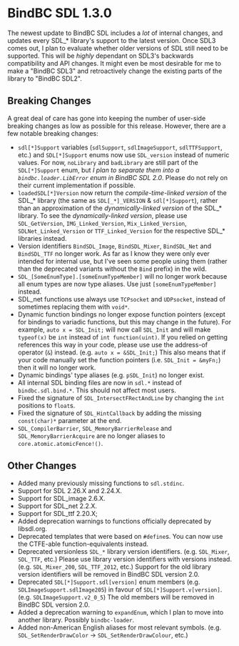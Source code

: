 # BindBC SDL 1.3.0
The newest update to BindBC SDL includes a *lot* of internal changes, and updates every SDL_* library's support to the latest version.
Once SDL3 comes out, I plan to evaluate whether older versions of SDL still need to be supported. This will be _highly_ dependant on SDL3's backwards compatibility and API changes. It might even be most desirable for me to make a "BindBC SDL3" and retroactively change the existing parts of the library to "BindBC SDL2".

## Breaking Changes
A great deal of care has gone into keeping the number of user-side breaking changes as low as possible for this release. However, there are a few notable breaking changes:

- `sdl[*]Support` variables (`sdlSupport`, `sdlImageSupport`, `sdlTTFSupport`, etc.) and `SDL[*]Support` enums now use `SDL_version` instead of numeric values. For now, `noLibrary` and `badLibrary` are still part of the `SDL[*]Support` enum, but _I plan to separate them into a `bindbc.loader.LibError` enum in BindBC SDL 2.0_. Please do not rely on their current implementation if possible.
- `loadedSDL[*]Version` now return the _compile-time-linked version_ of the SDL_* library (the same as `SDL[_*]_VERSION` & `sdl[*]Support`), rather than an approximation of the _dynamically-linked version_ of the SDL_* library. To see the _dynamically-linked version_, please use `SDL_GetVersion`, `IMG_Linked_Version`, `Mix_Linked_Version`, `SDLNet_Linked_Version` or `TTF_Linked_Version` for the respective SDL_* libraries instead.
- Version identifiers `BindSDL_Image`, `BindSDL_Mixer`, `BindSDL_Net` and `BindSDL_TTF` no longer work. As far as I know they were only ever intended for internal use, but I've seen some people using them (rather than the deprecated variants without the `Bind` prefix) in the wild.
- `SDL_[SomeEnumType].[someEnumTypeMember]` will no longer work because all enum types are now type aliases. Use just `[someEnumTypeMember]` instead.
- SDL_net functions use always use `TCPsocket` and `UDPsocket`, instead of sometimes replacing them with `void*`.
- Dynamic function bindings no longer expose function pointers (except for bindings to variadic functions, but this may change in the future). For example, `auto x = SDL_Init;` will now call `SDL_Init` and will make `typeof(x)` be `int` instead of `int function(uint)`. If you relied on getting references this way in your code, please use use the address-of operator (`&`) instead. (e.g. `auto x = &SDL_Init;`) This also means that if your code manually set the function pointers (i.e. `SDL_Init = &myFn;`) then it will no longer work.
- Dynamic bindings' type aliases (e.g. `pSDL_Init`) no longer exist.
- All internal SDL binding files are now in `sdl.*` instead of `bindbc.sdl.bind.*`. This should not affect most users.
- Fixed the signature of `SDL_IntersectFRectAndLine` by changing the `int` positions to `float`s.
- Fixed the signature of `SDL_HintCallback` by adding the missing `const(char)*` parameter at the end.
- `SDL_CompilerBarrier`, `SDL_MemoryBarrierRelease` and `SDL_MemoryBarrierAcquire` are no longer aliases to `core.atomic.atomicFence!()`.

## Other Changes

- Added many previously missing functions to `sdl.stdinc`.
- Support for SDL 2.26.X and 2.24.X.
- Support for SDL_image 2.6.X.
- Support for SDL_net 2.2.X.
- Support for SDL_ttf 2.20.X;
- Added deprecation warnings to functions officially deprecated by libsdl.org.
- Deprecated templates that were based on `#define`s. You can now use the CTFE-able function-equivalents instead.
- Deprecated versionless `SDL_*` library version identifiers. (e.g. `SDL_Mixer`, `SDL_TTF`, etc.) Please use library version identifiers with versions instead. (e.g. `SDL_Mixer_200`, `SDL_TTF_2012`, etc.) Support for the old library version identifiers will be removed in BindBC SDL version 2.0.
- Deprecated `SDL[*]Support.sdl[version]` enum members (e.g. `SDLImageSupport.sdlImage205`) in favour of `SDL[*]Support.v[version]`. (e.g. `SDLImageSupport.v2_0_5`) The old members will be removed in BindBC SDL version 2.0.
- Added a deprecation warning to `expandEnum`, which I plan to move into another library. Possibly `bindbc-loader`.
- Added non-American English aliases for most relevant symbols. (e.g. `SDL_SetRenderDrawColor` → `SDL_SetRenderDrawColour`, etc.)
